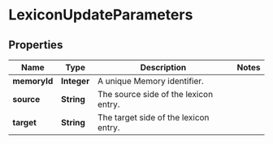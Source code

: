 

# LexiconUpdateParameters

## Properties

Name | Type | Description | Notes
------------ | ------------- | ------------- | -------------
**memoryId** | **Integer** | A unique Memory identifier. | 
**source** | **String** | The source side of the lexicon entry. | 
**target** | **String** | The target side of the lexicon entry. | 



